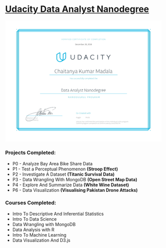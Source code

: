 # [Udacity Data Analyst Nanodegree](https://www.udacity.com/course/data-analyst-nanodegree--nd002)
![](https://raw.githubusercontent.com/chaitanya6761/Udacity-Data-Analyst-Nano-Degree/master/certificate.JPG)


### Projects Completed:
- P0 - Analyze Bay Area Bike Share Data
- P1 - Test a Perceptual Phenomenon **(Stroop Effect)**
- P2 - Investigate A Dataset **(Titanic Survival Data)**
- P3 - Data Wrangling With MongoDB **(Open Street Map Data)**
- P4 - Explore And Summarize Data **(White Wine Dataset)**
- P6 - Data Visualization **(Visualising Pakistan Drone Attacks)**


### Courses Completed:
- Intro To Descriptive And Inferential Statistics 
- Intro To Data Science
- Data Wrangling with MongoDB
- Data Analysis with R 
- Intro To Machine Learning 
- Data Visualization And D3.js 




